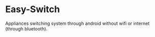 # Easy-Switch
Appliances switching system through android without wifi or internet (through bluetooth).

